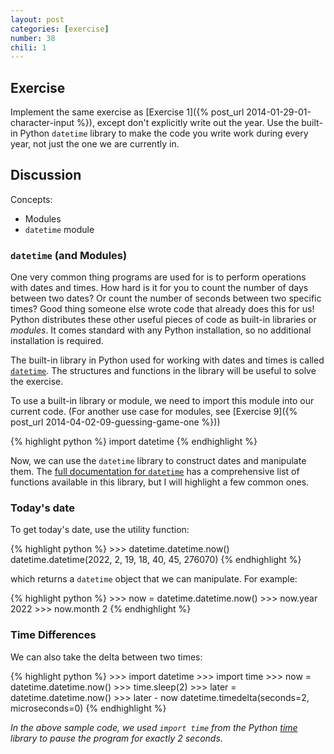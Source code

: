 ```yaml
---
layout: post
categories: [exercise]
number: 38
chili: 1
---
```


## Exercise

Implement the same exercise as [Exercise 1]({% post_url 2014-01-29-01-character-input %}), except don't explicitly write out the year. Use the built-in Python `datetime` library to make the code you write work during every year, not just the one we are currently in.

## Discussion

Concepts:

* Modules
* `datetime` module

### `datetime` (and Modules)

One very common thing programs are used for is to perform operations with dates and times. How hard is it for you to count the number of days between two dates? Or count the number of seconds between two specific times? Good thing someone else wrote code that already does this for us! Python distributes these other useful pieces of code as built-in libraries or _modules_. It comes standard with any Python installation, so no additional installation is required.

The built-in library in Python used for working with dates and times is called [`datetime`](https://docs.python.org/3/library/datetime.html). The structures and functions in the library will be useful to solve the exercise.

To use a built-in library or module, we need to import this module into our current code. (For another use case for modules, see [Exercise 9]({% post_url 2014-04-02-09-guessing-game-one %}))

{% highlight python %}
	import datetime
{% endhighlight %}

Now, we can use the `datetime` library to construct dates and manipulate them. The [full documentation for `datetime`](https://docs.python.org/3/library/datetime.html) has a comprehensive list of functions available in this library, but I will highlight a few common ones.

### Today's date

To get today's date, use the utility function:

{% highlight python %}
	>>> datetime.datetime.now()
	datetime.datetime(2022, 2, 19, 18, 40, 45, 276070)
{% endhighlight %}

which returns a `datetime` object that we can manipulate. For example:

{% highlight python %}
	>>> now = datetime.datetime.now()
	>>> now.year
	2022
	>>> now.month
	2
{% endhighlight %}

### Time Differences

We can also take the delta between two times:

{% highlight python %}
	>>> import datetime
	>>> import time
	>>> now = datetime.datetime.now()
	>>> time.sleep(2)
	>>> later = datetime.datetime.now()
	>>> later - now
	datetime.timedelta(seconds=2, microseconds=0)
{% endhighlight %}

_In the above sample code, we used `import time` from the Python [time](https://docs.python.org/3/library/time.html#time.sleep) library to pause the program for exactly 2 seconds._